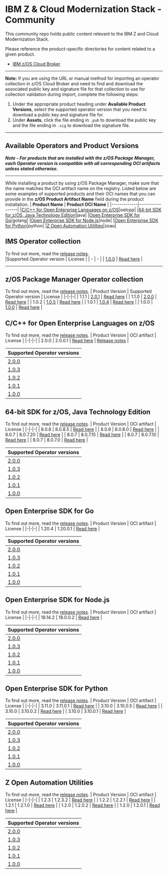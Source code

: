 # IBM Z & Cloud Modernization Stack - Community
This community repo holds public content relevant to the IBM Z and Cloud Modernization Stack.

Please reference the product-specific directories for content related to a given product.

- [IBM z/OS Cloud Broker](zoscb/README.md)  
---
**Note:** If you are using the URL or manual method for importing an operator collection in z/OS Cloud Broker and need to find and download the associated public key and signature file for that collection to use for collection validation during import, complete the following steps:
1. Under the appropriate product heading under **Available Product Versions**, select the supported operator version that you need to download a public key and signature file for.
1. Under **Assets**, click the file ending in `.pub` to download the public key and the file ending in `.sig` to download the signature file.
---
## Available Operators and Product Versions

__*Note - For products that are installed with the z/OS Package Manager, each Operator version is compatible with all corresponding OCI artifacts unless stated otherwise.*__
___
While installing a product by using z/OS Package Manager, make sure that the name matches the OCI artifact name on the registry. Listed below are some examples of supported products and their OCI names that you can provide in the **z/OS Product Artifact Name** field during the product installation.
| **Product Name** | **Product OCI Name** |
|-------------|-----------------|
|[C/C++ for Open Enterprise Languages on z/OS](#cpp)|oelcpp|
|[64-bit SDK for z/OS, Java Technology Edition](java)|java|
|[Open Enterprise SDK for Go](go)|golang|
|[Open Enterprise SDK for Node.js](nodejs)|node|
|[Open Enterprise SDK for Python](python)|python|
|[Z Open Automation Utilities](zoau)|zoau|

## IMS Operator collection
To find out more, read the [release notes](https://www.ibm.com/docs/en/cloud-paks/z-modernization-stack/2023.1?topic=operator-release-notes).  
|Supported Operator version | License |
| - | - |
| [1.0.0](https://github.com/IBM/zos_ims_operator/releases/tag/v1.0.0) | [Read here](https://www14.software.ibm.com/cgi-bin/weblap/lap.pl?li_formnum=L-CAQZ-GR4N57) |

___
## z/OS Package Manager Operator collection <a name="zpm"></a>
To find out more, read the [release notes](https://www.ibm.com/docs/en/SSV97FN_2022.1.1/zpm/release-notes.html).
|  Product Version | Supported Operator version | License |
|-|-|-| 
| 1.1.1 | [2.0.1](https://github.com/IBM/zos_package_manager_operator/releases/tag/v2.0.0) | [Read here](https://www.ibm.com/support/customer/csol/terms/?id=L-YJCB-2HHW29) |
| 1.1.0 | [2.0.0](https://github.com/IBM/zos_package_manager_operator/releases/tag/v2.0.0) | [Read here](https://www.ibm.com/support/customer/csol/terms/?id=L-YJCB-2HHW29) |
| 1.0.2 | [1.0.5](https://github.com/IBM/zos_package_manager_operator/releases/tag/v1.0.5) | [Read here](https://www.ibm.com/support/customer/csol/terms/?id=L-ACRR-CERHLP&lc=en#detail-document) |
| 1.0.1 | [1.0.4](https://github.com/IBM/zos_package_manager_operator/releases/tag/v1.0.4) | [Read here](https://www.ibm.com/support/customer/csol/terms/?id=L-ACRR-CERHLP&lc=en#detail-document) | 
| 1.0.0 | [1.0.0](https://github.com/IBM/zos_package_manager_operator/releases/tag/v1.0.0) | [Read here](https://www.ibm.com/support/customer/csol/terms/?id=L-ACRR-CERHLP&lc=en#detail-document) |


## C/C++ for Open Enterprise Languages on z/OS <a name="cpp"></a>
To find out more, read the [release notes](https://www.ibm.com/docs/en/SSV97FN_2022.1.1/cpp_compiler/release_notes.html).
|  Product Version | OCI artifact | License |
|-|-|-|
| 2.0.0 | 2.0.0.1 | [Read here](https://www14.software.ibm.com/cgi-bin/weblap/lap.pl?li_formnum=L-PMEX-526X6D) | [Release notes](https://www.ibm.com/docs/en/SSV97FN_2022.1.1/cpp_compiler/release_notes.html) |

|  Supported Operator versions |
|-| 
| [2.0.0](https://github.com/IBM/zos_package_manager_operator/releases/tag/v2.0.0) |
| [1.0.3](https://github.com/IBM/zos_opencpp_operator/releases/tag/v1.0.3) | 
| [1.0.2](https://github.com/IBM/zos_opencpp_operator/releases/tag/v1.0.2) | 
| [1.0.1](https://github.com/IBM/zos_opencpp_operator/releases/tag/v1.0.1) | 
| [1.0.0](https://github.com/IBM/zos_opencpp_operator/releases/tag/v1.0.0) |

## 64-bit SDK for z/OS, Java Technology Edition <a name="java"></a>
To find out more, read the [release notes](https://www.ibm.com/docs/en/SSV97FN_2022.1.1/java/com.ibm.java.80.doc/diag/preface/changes_80/changes.html).
|  Product Version | OCI artifact | License  |
|-|-|-|
| 8.0.8 | 8.0.8.5 | [Read here](https://www14.software.ibm.com/cgi-bin/weblap/lap.pl?li_formnum=L-JPLW-AS3PVH) |
| 8.0.8 | 8.0.8.0 | [Read here](https://www14.software.ibm.com/cgi-bin/weblap/lap.pl?li_formnum=L-JPLW-AS3PVH) |
| 8.0.7 | 8.0.7.20 | [Read here](https://www14.software.ibm.com/cgi-bin/weblap/lap.pl?li_formnum=L-JPLW-AS3PVH) |
| 8.0.7 | 8.0.7.15 | [Read here](https://www14.software.ibm.com/cgi-bin/weblap/lap.pl?li_formnum=L-JPLW-AS3PVH) |
| 8.0.7 | 8.0.7.10 | [Read here](https://www14.software.ibm.com/cgi-bin/weblap/lap.pl?li_formnum=L-JPLW-AS3PVH) |
| 8.0.7 | 8.0.7.0 | [Read here](https://www14.software.ibm.com/cgi-bin/weblap/lap.pl?li_formnum=L-JPLW-AS3PVH) |

| Supported Operator versions | 
|-|
| [2.0.0](https://github.com/IBM/zos_package_manager_operator/releases/tag/v2.0.0) |
| [1.0.3](https://github.com/IBM/zos_java_operator/releases/tag/v1.0.3) | 
| [1.0.2](https://github.com/IBM/zos_java_operator/releases/tag/v1.0.2) | 
| [1.0.1](https://github.com/IBM/zos_java_operator/releases/tag/v1.0.1) | 
| [1.0.0](https://github.com/IBM/zos_java_operator/releases/tag/v1.0.0) | 


## Open Enterprise SDK for Go <a name="go"></a>
To find out more, read the [release notes](https://www.ibm.com/docs/en/SSV97FN_latest/golang/whats_new.html).
| Product Version | OCI artifact | License  |
|-|-|-|
| 1.20.4 | 1.20.0.1 | [Read here](https://www14.software.ibm.com/cgi-bin/weblap/lap.pl?li_formnum=L-EXWD-SDP99N) |

 Supported Operator versions |
|-| 
| [2.0.0](https://github.com/IBM/zos_package_manager_operator/releases/tag/v2.0.0) |
| [1.0.3](https://github.com/IBM/zos_go_operator/releases/tag/v1.0.3) |
| [1.0.2](https://github.com/IBM/zos_go_operator/releases/tag/v1.0.2) | 
| [1.0.1](https://github.com/IBM/zos_go_operator/releases/tag/v1.0.1) | 
| [1.0.0](https://github.com/IBM/zos_go_operator/releases/tag/v1.0.0) | 


## Open Enterprise SDK for Node.js <a name="nodejs"></a>
To find out more, read the [release notes](https://www.ibm.com/docs/en/SSV97FN_2022.1.1/nodejs/release_notes.html).
| Product Version | OCI artifact | License  | 
|-|-|-|
| 18.14.2 | 18.0.0.2 | [Read here](https://www14.software.ibm.com/cgi-bin/weblap/lap.pl?li_formnum=L-SDPU-Z5XJSB) |

| Supported Operator versions | 
|-|
| [2.0.0](https://github.com/IBM/zos_package_manager_operator/releases/tag/v2.0.0) |
| [1.0.3](https://github.com/IBM/zos_nodejs_operator/releases/tag/v1.0.3) |
| [1.0.2](https://github.com/IBM/zos_nodejs_operator/releases/tag/v1.0.2) |
| [1.0.1](https://github.com/IBM/zos_nodejs_operator/releases/tag/v1.0.1) |
| [1.0.0](https://github.com/IBM/zos_nodejs_operator/releases/tag/v1.0.0) | 

## Open Enterprise SDK for Python <a name="python"></a>
To find out more, read the [release notes](https://www.ibm.com/docs/en/SSV97FN_2022.1.1/python/release_note.html).
|  Product Version | OCI artifact | License |
|-|-|-|
| 3.11.0 | 3.11.0.1 | [Read here](https://www14.software.ibm.com/cgi-bin/weblap/lap.pl?li_formnum=L-CFMQ-2399K3) |
| 3.10.0 | 3.10.0.5 | [Read here](https://www14.software.ibm.com/cgi-bin/weblap/lap.pl?li_formnum=L-JYIP-C7JT5W) |
| 3.10.0 | 3.10.0.2 | [Read here](https://www14.software.ibm.com/cgi-bin/weblap/lap.pl?li_formnum=L-JYIP-C7JT5W) |
| 3.10.0 | 3.10.0.1 | [Read here](https://www14.software.ibm.com/cgi-bin/weblap/lap.pl?li_formnum=L-JYIP-C7JT5W) |

| Supported Operator versions | 
|-| 
| [2.0.0](https://github.com/IBM/zos_package_manager_operator/releases/tag/v2.0.0) |
| [1.0.3](https://github.com/IBM/zos_python_operator/releases/tag/v1.0.3) | 
| [1.0.2](https://github.com/IBM/zos_python_operator/releases/tag/v1.0.2) | 
| [1.0.1](https://github.com/IBM/zos_python_operator/releases/tag/v1.0.1) | 
| [1.0.0](https://github.com/IBM/zos_python_operator/releases/tag/v1.0.0) | 


## Z Open Automation Utilities <a name="zoau"></a>
To find out more, read the [release notes](https://www.ibm.com/docs/en/SSV97FN_2022.1.1/zoau/zstack_release_notes_zoau.html).
|  Product Version | OCI artifact | License |
|-|-|-|
| 1.2.3 | 1.2.3.2 | [Read here](https://www14.software.ibm.com/cgi-bin/weblap/lap.pl?li_formnum=L-CWDG-C2AUJQ) |
| 1.2.2 | 1.2.2.1 | [Read here](https://www14.software.ibm.com/cgi-bin/weblap/lap.pl?li_formnum=L-CWDG-C2AUJQ) |
| 1.2.1 | 1.2.1.0 | [Read here](https://www14.software.ibm.com/cgi-bin/weblap/lap.pl?li_formnum=L-CWDG-C2AUJQ) |
| 1.2.0 | 1.2.0.2 | [Read here](https://www14.software.ibm.com/cgi-bin/weblap/lap.pl?li_formnum=L-CWDG-C2AUJQ) |
| 1.2.0 | 1.2.0.1 | [Read here](https://www14.software.ibm.com/cgi-bin/weblap/lap.pl?li_formnum=L-CWDG-C2AUJQ) |

| Supported Operator versions | 
|-| 
| [2.0.0](https://github.com/IBM/zos_package_manager_operator/releases/tag/v2.0.0) |
| [1.0.3](https://github.com/IBM/zos_zoau_operator/releases/tag/v1.0.3) |
| [1.0.2](https://github.com/IBM/zos_zoau_operator/releases/tag/v1.0.2) |
| [1.0.1](https://github.com/IBM/zos_zoau_operator/releases/tag/v1.0.1) |
| [1.0.0](https://github.com/IBM/zos_zoau_operator/releases/tag/v1.0.0) |
